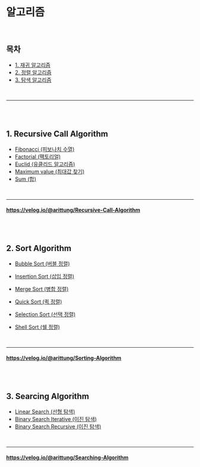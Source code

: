 # 알고리즘

<Br>

## 목차
- [1. 재귀 알고리즘](#1-Recursive-Call-Algorithm)
- [2. 정렬 알고리즘](#2-sort-algorithm)
- [3. 탐색 알고리즘](#3-searching-algorithm)

<Br>

---
  
<br><br>
  
## 1. Recursive Call Algorithm
- [Fibonacci (피보나치 수열)](./Recursive%20Call%20Algorithm/fibonacci.cpp)
- [Factorial (팩토리얼)](./Recursive%20Call%20Algorithm/factorial.cpp)
- [Euclid (유클리드 알고리즘)](./Recursive%20Call%20Algorithm/euclid.cpp)
- [Maximum value (최대값 찾기)](./Recursive%20Call%20Algorithm/find_max.cpp)
- [Sum (합)](./Recursive%20Call%20Algorithm/sum.cpp)
  
<br>

  ---
  
#### https://velog.io/@arittung/Recursive-Call-Algorithm
<br><br>
  
## 2. Sort Algorithm  
- [Bubble Sort (버블 정렬)](./Sort%20Algorithm/Bubble_Sort.cpp)  
- [Insertion Sort (삽입 정렬)](./Sort%20Algorithm/Insertion_Sort.cpp)
- [Merge Sort (병합 정렬)](./Sort%20Algorithm/Merge_Sort.cpp)
- [Quick Sort (퀵 정렬)](./Sort%20Algorithm/Quick_Sort.cpp)
- [Selection Sort (선택 정렬)](./Sort%20Algorithm/Selection_Sort.cpp)
- [Shell Sort (쉘 정렬)](./Sort%20Algorithm/Shell_Sort.cpp)
  
  <br>
 ---
  
#### https://velog.io/@arittung/Sorting-Algorithm 
  
<br><br>
  
  
## 3. Searcing Algorithm  
- [Linear Search (선형 탐색)](./Searching%20Algorithm/Linear_Search.cpp)
- [Binary Search Iterative (이진 탐색)](./Searching%20Algorithm/Binary_Search_Iterative.cpp)  
- [Binary Search Recursive (이진 탐색)](./Searching%20Algorithm/Binary_Search_Recursive.cpp)

<br>

  ---
  
#### https://velog.io/@arittung/Searching-Algorithm
 
  
  
  <br> <br> <br>
  

